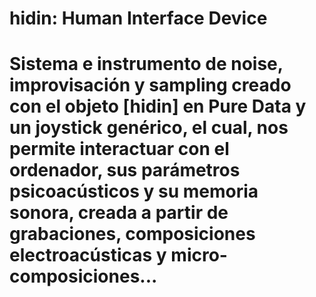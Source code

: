 # hidin: Human Interface Device
# Sistema e instrumento de noise, improvisación y sampling creado con el objeto [hidin] en Pure Data y un joystick genérico, el cual, nos permite interactuar con el ordenador, sus parámetros psicoacústicos y su memoria sonora, creada a partir de grabaciones, composiciones electroacústicas y micro-composiciones...

